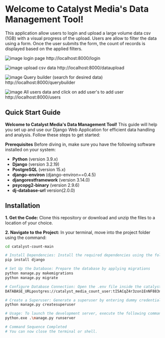 # Welcome to Catalyst Media's Data Management Tool!
This application allow users to login and upload a large volume data csv (1GB) with a visual
progress of the upload.
Users are allow to filter the data using a form. 
Once the user submits the form,  the count of records is displayed based on the applied filters.

![image](https://github.com/chandanmallah/Catalyst-count/assets/45361929/5305af18-7d83-41c2-a037-2df4722da218)
login page  http://localhost:8000/login

![image](https://github.com/chandanmallah/Catalyst-count/assets/45361929/1b0da75a-ea95-4d73-a264-6b7c62cd3271)
upload csv data http://localhost:8000/dataupload

![image](https://github.com/chandanmallah/Catalyst-count/assets/45361929/9b17c9b6-04ef-4f9c-a817-3fb323cf925f)
Query builder (search for desired data) http://localhost:8000/querybuilder

![image](https://github.com/chandanmallah/Catalyst-count/assets/45361929/3ae69971-f439-4919-bcc0-6ca727dd16ac)
All users data and click on add user's to add user http://localhost:8000/users







## Quick Start Guide

**Welcome to Catalyst Media's Data Management Tool!** This guide will help you set up and use our Django Web Application for efficient data handling and analysis. Follow these steps to get started:

**Prerequisites**
Before diving in, make sure you have the following software installed on your system:

- **Python** (version 3.9.x)
- **Django** (version 3.2.19)
- **PostgreSQL** (version 15.x)
- **django-environ** (django-environ==0.4.5)
- **djangorestframework** (version 3.14.0)
- **psycopg2-binary** (version 2.9.6)
- **dj-database-url** version(2.0.0)

## Installation

**1. Get the Code:** Clone this repository or download and unzip the files to a location of your choice.

**2. Navigate to the Project:** In your terminal, move into the project folder using the command:
```sh
cd catalyst-count-main

# Install Dependencies: Install the required dependencies using the following command
pip install django

# Set Up the Database: Prepare the database by applying migrations
python manage.py makemigrations
python manage.py migrate

# Configure Database Connection: Open the .env file inside the catalyst_count folder. Make sure to set SECRET_KEY and DATABASE_URL. Adjust the DATABASE_URL to match your PostgreSQL database
DATABASE_URLpostgres://catalyst_media_count_user:tI5ACqZ4r3zon1EnNF883naI5uIWNawE@dpg-cjjoo1gcfp5c738glggg-a.singapore-postgres.render.com/catalyst_media_count

# Create a Superuser: Generate a superuser by entering dummy credentials
python manage.py createsuperuser

# Usage: To launch the development server, execute the following command
python.exe .\manage.py runserver

# Command Sequence Completed
# You can now close the terminal or shell.
